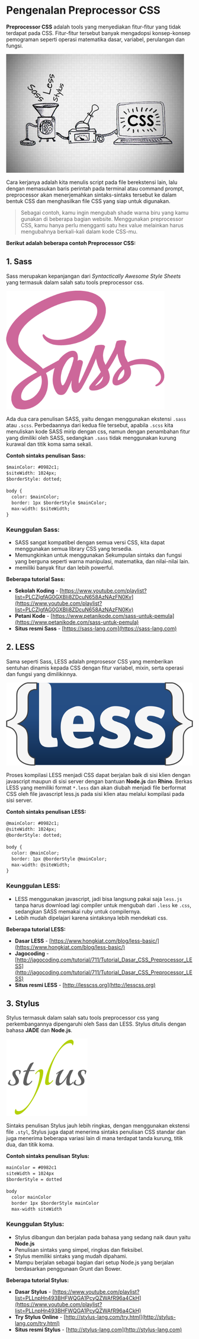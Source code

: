 # Pengenalan Preprocessor CSS

**Preprocessor CSS** adalah tools yang menyediakan fitur-fitur yang tidak terdapat pada CSS. Fitur-fitur tersebut banyak mengadopsi konsep-konsep pemograman seperti operasi matematika dasar, variabel, perulangan dan fungsi. 

![Preprocessor CSS](css-preprocessor.jpg)

Cara kerjanya adalah kita menulis script pada file berekstensi lain, lalu dengan memasukan baris perintah pada terminal atau command prompt, preprocessor akan menerjemahkan sintaks-sintaks tersebut ke dalam bentuk CSS dan menghasilkan file CSS yang siap untuk digunakan.

> Sebagai contoh, kamu ingin mengubah shade warna biru yang kamu gunakan di beberapa bagian website. Menggunakan preprocessor CSS, kamu hanya perlu mengganti satu hex value melainkan harus mengubahnya berkali-kali dalam kode CSS-mu.

**Berikut adalah beberapa contoh Preprocessor CSS:**

## 1. Sass

Sass merupakan kepanjangan dari *Syntactically Awesome Style Sheets* yang termasuk dalam salah satu tools preprocessor css.

![Sass](sass.png)

Ada dua cara penulisan SASS, yaitu dengan menggunakan ekstensi `.sass` atau `.scss`. Perbedaannya dari kedua file tersebut, apabila `.scss` kita menuliskan kode SASS mirip dengan css, namun dengan penambahan fitur yang dimiliki oleh SASS, sedangkan `.sass` tidak menggunakan kurung kurawal dan titik koma sama sekali.

**Contoh sintaks penulisan Sass:**

```
$mainColor: #0982c1;
$siteWidth: 1024px;
$borderStyle: dotted;
 
body {
  color: $mainColor;
  border: 1px $borderStyle $mainColor;
  max-width: $siteWidth;
}
```

### Keunggulan Sass:

* SASS sangat kompatibel dengan semua versi CSS, kita dapat menggunakan semua library CSS yang tersedia.
* Memungkinkan untuk menggunakan Sekumpulan sintaks dan fungsi yang berguna seperti warna manipulasi, matematika, dan nilai-nilai lain.
* memiliki banyak fitur dan lebih powerful.

**Beberapa tutorial Sass:**

* **Sekolah Koding** - [https://www.youtube.com/playlist?list=PLCZlgfAG0GXBIi8ZDcuN658AzNAzFN0Kv](https://www.youtube.com/playlist?list=PLCZlgfAG0GXBIi8ZDcuN658AzNAzFN0Kv)
* **Petani Kode** - [https://www.petanikode.com/sass-untuk-pemula](https://www.petanikode.com/sass-untuk-pemula)
* **Situs resmi Sass** - [https://sass-lang.com](https://sass-lang.com)

## 2. LESS
Sama seperti Sass, LESS adalah preprosesor CSS yang memberikan sentuhan dinamis kepada CSS dengan fitur variabel, mixin, serta operasi dan fungsi yang dimilikinnya. 

![Less](less.png)

Proses kompilasi LESS menjadi CSS dapat berjalan baik di sisi klien dengan javascript maupun di sisi server dengan bantuan **Node.js** dan **Rhino**. Berkas LESS yang memiliki format `*.less` dan akan diubah menjadi file berformat CSS oleh file javascript less.js pada sisi klien atau melalui kompilasi pada sisi server.

**Contoh sintaks penulisan LESS:**

```
@mainColor: #0982c1;
@siteWidth: 1024px;
@borderStyle: dotted;
 
body {
  color: @mainColor;
  border: 1px @borderStyle @mainColor;
  max-width: @siteWidth;
}
```

### Keunggulan LESS:
* LESS menggunakan javascript, jadi bisa langsung pakai saja `less.js` tanpa harus download lagi compiler untuk mengubah dari `.less` ke `.css`, sedangkan SASS memakai ruby untuk compilernya.
* Lebih mudah dipelajari karena sintaksnya lebih mendekati css.

**Beberapa tutorial LESS:**

* **Dasar LESS** - [https://www.hongkiat.com/blog/less-basic/](https://www.hongkiat.com/blog/less-basic/)
* **Jagocoding** - [http://jagocoding.com/tutorial/711/Tutorial_Dasar_CSS_Preprocessor_LESS](http://jagocoding.com/tutorial/711/Tutorial_Dasar_CSS_Preprocessor_LESS)
* **Situs resmi LESS** - [http://lesscss.org](http://lesscss.org)

## 3. Stylus

Stylus termasuk dalam salah satu tools preprocessor css yang perkembangannya  dipengaruhi oleh Sass dan LESS. Stylus ditulis dengan bahasa **JADE** dan **Node.js**.

![Stylus](stylus.png)

Sintaks penulisan Stylus jauh lebih ringkas, dengan menggunakan ekstensi file `.styl`, Stylus juga dapat menerima sintaks penulisan CSS standar dan juga menerima beberapa variasi lain di mana terdapat tanda kurung, titik dua, dan titik koma.

**Contoh sintaks penulisan Stylus:**

```
mainColor = #0982c1
siteWidth = 1024px
$borderStyle = dotted
 
body
  color mainColor
  border 1px $borderStyle mainColor
  max-width siteWidth
```

### Keunggulan Stylus:

* Stylus dibangun dan berjalan pada bahasa yang sedang naik daun yaitu **Node.js**
* Penulisan sintaks yang simpel, ringkas dan fleksibel.
* Stylus memiliki sintaks yang mudah dipahami.
* Mampu berjalan sebagai bagian dari setup Node.js yang berjalan berdasarkan penggunaan Grunt dan Bower.

**Beberapa tutorial Stylus:**

* **Dasar Stylus** - [https://www.youtube.com/playlist?list=PLLnpHn493BHFWQGA1PcyQZWAfR96a4CkH](https://www.youtube.com/playlist?list=PLLnpHn493BHFWQGA1PcyQZWAfR96a4CkH)
* **Try Stylus Online** - [http://stylus-lang.com/try.html](http://stylus-lang.com/try.html)
* **Situs resmi Stylus** - [http://stylus-lang.com](http://stylus-lang.com)
